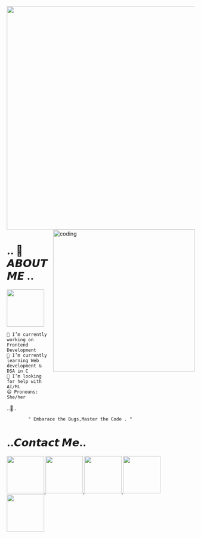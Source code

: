 <img src="https://lh3.googleusercontent.com/pw/ABLVV87C3-sLNEYcPx0r_yPB_9q19GCJKEkzvQh9u5vU1SfmZ3RmcmRsdUFDrBYeMIZmltghsyiOj0pRPej1xxXsUrBXJVsdmx8RjkeOzXAnGJp0CgyEXWtWkFtJDDHrVm2jaF4Qn0vs3c_CFDBPNnZ9e1dYAtpfIX4q2MH5RHSDnGmT9nstkYD67ZJoBKIpB8CmWjZsUeqMrGClUJfFTEZYfCKbj5Zw86SGy-3wrqlEP4x0uYQhPrbCxl-3OqGj4PRcS2KhIXL_4MNQMi6IjnUnIfkVVDE4W4f3FQmWhk1xfPcVio6UI7ouzIN2BBmZhqLyYVPfCMzgejNXyf1adFikE15L004UeGuH3xh22AbtexDDnA_iAOho9juwFwI_GTOanaExxyIWQU4nYbEVLpdiYOYfgey1kqCVKzUpRCRGkxKJbOrLiJ6E2jKWCGy7IRrD11IROQ9OSB1KAS44QNZwpqCaywLoOP4HyCdYIYmhD6JLvC701cV-UZooZiOYZYqEutFcfR31QQZ_B1gmLAKpJXHLzNKuLM0t1_DHRNXy2r0o8I-zubJ6k2AiNe1x_Fq2Yc7io7W8P2QQEOJrMvOKYdlpwqR8I2SJFIJ_a4wI84U9UcJYXwA3U8c7nUpFAakfCLN_QAVGGDpNBphtmieG8HPZxuCYk_61Bu8nOuWZHHgLqNHlWa0Fw1z69srsLumz3lqWYOZ9OanNtFFDyMhPsxzcIFvHYU9D5lbVQ5DWYC4M9XXrd1a0mse7HUl1J_eUASrQATlgQ8uGVDno9NwCcc51-lHAcvTE82BULVqRoiNOGpq0ZJR51zBMI0HxFx5N2abXnj_XK9KxVwow6_ciE-XwGC8tc9uqD7A__0a8fELa8opeBfx0uBm0c3Bd3cFLkpVYQ6MymfWzJtJNvC0dshoaqIM0v-VBTyAFbA=w1478-h756-s-no-gm?authuser=0" width="600">
<img align="right" alt="coding" width="380" src="https://media.giphy.com/media/tnLPi4IVEnG2Q/giphy.gif"> 
   
#    .. 🍄𝘼𝘽𝙊𝙐𝙏 𝙈𝙀 .. 

 <div id="header">
  
<img src="https://user-images.githubusercontent.com/74038190/216656987-9b3a52af-79d3-418c-8789-579955588e68.gif" width="100">



    🔭 I’m currently working on Frontend Development 
    🌱 I’m currently learning Web development & DSA in C 
    🤔 I’m looking for help with AI/ML 
    😄 Pronouns: She/her
 
..🌼..
<div id="header">
     
            " Embarace the Bugs,Master the Code . "
</div>

                         
          

# ..𝘾𝙤𝙣𝙩𝙖𝙘𝙩 𝙈𝙚..
<div id="badges">
  <a href="https://www.linkedin.com/in/ankita-samantaray-84812a25b/">
    <img src="https://user-images.githubusercontent.com/74038190/235294012-0a55e343-37ad-4b0f-924f-c8431d9d2483.gif" width="100" />
  </a>
  <a href="https://www.youtube.com/channel/UC2zIvzjxJtoG8l0AqaI5gqg">
    <img src="https://user-images.githubusercontent.com/74038190/235294007-de441046-823e-4eff-89bf-d4df52858b65.gif" width="100" />
  </a>
  <a href="https://twitter.com/Anks1ta5">
    <img src="https://user-images.githubusercontent.com/74038190/235294011-b8074c31-9097-4a65-a594-4151b58743a8.gif" width="100" />
  </a>
  <a href="https://discord.com/channels/@me">
    <img src="https://user-images.githubusercontent.com/74038190/235294015-47144047-25ab-417c-af1b-6746820a20ff.gif" width="100" />
  <a href="https://www.instagram.com/anks_1.ta5/"> 
    <img src="https://user-images.githubusercontent.com/74038190/235294013-a33e5c43-a01c-43f6-b44d-a406d8b4ab75.gif" width="100" />
  </a>
  </a>
</div>


  <div id="badges">
 <img src="https://komarev.com/ghpvc/?Ankita-Samantaray&style=flat-square&color=blue" alt=""/>
</div>

